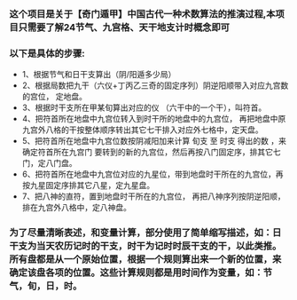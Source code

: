  
### 这个项目是关于【奇门遁甲】中国古代一种术数算法的推演过程,本项目只需要了解24节气、九宫格、天干地支计时概念即可
### 以下是具体的步骤:

* 1、根据节气和日干支算出（阴/阳遁多少局）
* 2、根据局数把九干（六仪+丁丙乙三奇的固定序列）阴逆阳顺带入对应九宫数的宫位，  定地盘。 
* 3、根据时干支所在甲某旬算出对应的仪 （六干中的一个干），叫符首。
* 4、把符首所在地盘中九宫位转入到时干所的地盘中的九宫位， 再把地盘中原九宫外八格的干按整体顺序转出其它七干排入对应外七格中，定天盘。
* 5、把符首所在地盘中九宫位数按阴减阳加来计算 旬支 至 时支 得出的数 ，来确定符首所在九宫门 要转到的新的九宫位，然后再按八门固定序，排其它七门，定八门盘。
* 6、把符首所在地盘中九宫位对应的九星位，带到地盘时干所在的九宫位，再按九星固定序排其它八星，定九星盘。
* 7、把八神的直符，置到地盘时干所在的九宫位， 再把八神序列按阴逆阳顺，排在九宫外八格中，定八神盘。


### 为了尽量清晰表述，和变量计算，部分使用了简单缩写描述，如：日干支为当天农历记时的干支，时干为记时时辰干支的干，以此类推。所有盘都是从一个原始位置，根据一个规则算出来一个新的位置，来确定该盘各项的位置。这些计算规则都是用时间作为变量，如：节气，旬，日，时。
